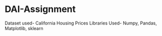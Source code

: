 # DAI-Assignment
Dataset used- California Housing Prices
Libraries Used- Numpy, Pandas, Matplotlib, sklearn
